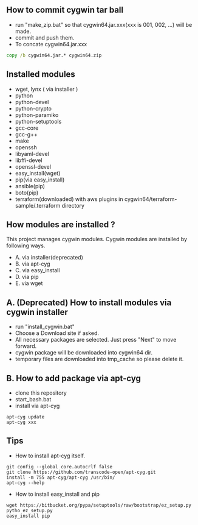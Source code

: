 How to commit cygwin tar ball
-----------------------------
+ run "make_zip.bat" so that cygwin64.jar.xxx(xxx is 001, 002, ...) will be made.
+ commit and push them.
+ To concate cygwin64.jar.xxx
```bat
copy /b cygwin64.jar.* cygwin64.zip
```
Installed modules
-----------------

- wget, lynx ( via installer )
- python
- python-devel
- python-crypto
- python-paramiko
- python-setuptools
- gcc-core
- gcc-g++
- make
- openssh
- libyaml-devel
- libffi-devel
- openssl-devel
- easy_install(wget)
- pip(via easy_install)
- ansible(pip)
- boto(pip)
- terraform(downloaded) with aws plugins in cygwin64/terraform-sample/.terraform directory

How modules are installed ?
---------------------------

This project manages cygwin modules. Cygwin modules are installed by following ways.
 
- A. via installer(deprecated)
- B. via apt-cyg
- C. via easy_install
- D. via pip
- E. via wget

A. (Deprecated) How to install modules via cygwin installer
--------------------------------------------
+ run "install_cygwin.bat"
+ Choose a Download site if asked.
+ All necessary packages are selected. Just press "Next" to move forward.
+ cygwin package will be downloaded into cygwin64 dir.
+ temporary files are downloaded into tmp_cache so please delete it.

B. How to add package via apt-cyg
------------------------------
+ clone this repository
+ start_bash.bat
+ install via apt-cyg
```
apt-cyg update
apt-cyg xxx
```

Tips
----

- How to install apt-cyg itself.

```
git config --global core.autocrlf false
git clone https://github.com/transcode-open/apt-cyg.git
install -m 755 apt-cyg/apt-cyg /usr/bin/
apt-cyg --help
```

- How to install easy_install and pip

```
wget https://bitbucket.org/pypa/setuptools/raw/bootstrap/ez_setup.py 
pytho ez_setup.py
easy_install pip
```
